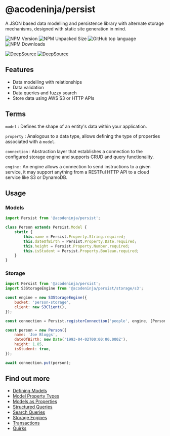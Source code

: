 # @acodeninja/persist

A JSON based data modelling and persistence library with alternate storage mechanisms, designed with static site generation in mind.

![NPM Version](https://img.shields.io/npm/v/%40acodeninja%2Fpersist)
![NPM Unpacked Size](https://img.shields.io/npm/unpacked-size/%40acodeninja%2Fpersist)
![GitHub top language](https://img.shields.io/github/languages/top/acodeninja/persist)
![NPM Downloads](https://img.shields.io/npm/dw/%40acodeninja%2Fpersist)

[![DeepSource](https://app.deepsource.com/gh/acodeninja/persist.svg/?label=active+issues&show_trend=true&token=Vd8_PJuRwwoq4_uBJ0_ymc06)](https://app.deepsource.com/gh/acodeninja/persist/)
[![DeepSource](https://app.deepsource.com/gh/acodeninja/persist.svg/?label=code+coverage&show_trend=true&token=Vd8_PJuRwwoq4_uBJ0_ymc06)](https://app.deepsource.com/gh/acodeninja/persist/)

## Features

- Data modelling with relationships
- Data validation
- Data queries and fuzzy search
- Store data using AWS S3 or HTTP APIs

## Terms

`model`
: Defines the shape of an entity's data within your application.

`property`
: Analogous to a data type, allows defining the type of properties associated with a `model`.

`connection`
: Abstraction layer that establishes a connection to the configured storage engine and supports CRUD and query functionality.

`engine`
: An engine allows a connection to send instructions to a given service, it may support anything from a RESTFul HTTP API to a cloud service like S3 or DynamoDB.

## Usage

### Models

```javascript
import Persist from '@acodeninja/persist';

class Person extends Persist.Model {
    static {
        this.name = Persist.Property.String.required;
        this.dateOfBirth = Persist.Property.Date.required;
        this.height = Persist.Property.Number.required;
        this.isStudent = Persist.Property.Boolean.required;
    }
}
```

### Storage

```javascript
import Persist from '@acodeninja/persist';
import S3StorageEngine from '@acodeninja/persist/storage/s3';

const engine = new S3StorageEngine({
    bucket: 'person-storage',
    client: new S3Client(),
});

const connection = Persist.registerConnection('people', engine, [Person]);

const person = new Person({
    name: 'Joe Bloggs',
    dateOfBirth: new Date('1993-04-02T00:00:00.000Z'),
    height: 1.85,
    isStudent: true,
});

await connection.put(person);
```

## Find out more

- [Defining Models](./docs/defining-models.md)
- [Model Property Types](./docs/model-properties)
- [Models as Properties](./docs/models-as-properties.md)
- [Structured Queries](./docs/structured-queries.md)
- [Search Queries](./docs/search-queries.md)
- [Storage Engines](./docs/storage-engines.md)
- [Transactions](./docs/transactions.md)
- [Quirks](./docs/code-quirks.md)
